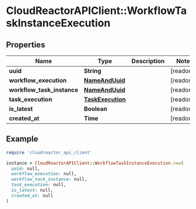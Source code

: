 # CloudReactorAPIClient::WorkflowTaskInstanceExecution

## Properties

| Name | Type | Description | Notes |
| ---- | ---- | ----------- | ----- |
| **uuid** | **String** |  | [readonly] |
| **workflow_execution** | [**NameAndUuid**](NameAndUuid.md) |  | [readonly] |
| **workflow_task_instance** | [**NameAndUuid**](NameAndUuid.md) |  | [readonly] |
| **task_execution** | [**TaskExecution**](TaskExecution.md) |  | [readonly] |
| **is_latest** | **Boolean** |  | [readonly] |
| **created_at** | **Time** |  | [readonly] |

## Example

```ruby
require 'cloudreactor_api_client'

instance = CloudReactorAPIClient::WorkflowTaskInstanceExecution.new(
  uuid: null,
  workflow_execution: null,
  workflow_task_instance: null,
  task_execution: null,
  is_latest: null,
  created_at: null
)
```

